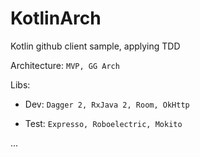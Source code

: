 # KotlinArch
Kotlin github client sample, applying TDD

Architecture: `MVP, GG Arch`

Libs: 

- Dev: `Dagger 2, RxJava 2, Room, OkHttp`

- Test: `Expresso, Roboelectric, Mokito`

...
